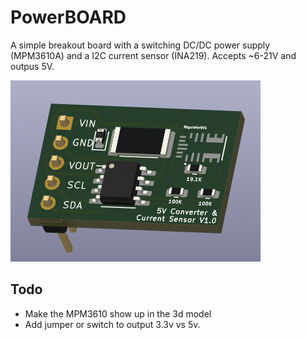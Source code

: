 PowerBOARD
===============

A simple breakout board with a switching DC/DC power supply (MPM3610A) and a I2C current sensor (INA219). Accepts ~6-21V and outpus 5V.


![3D model of power board](3dmodel.png)


Todo
----
* Make the MPM3610 show up in the 3d model
* Add jumper or switch to output 3.3v vs 5v.

